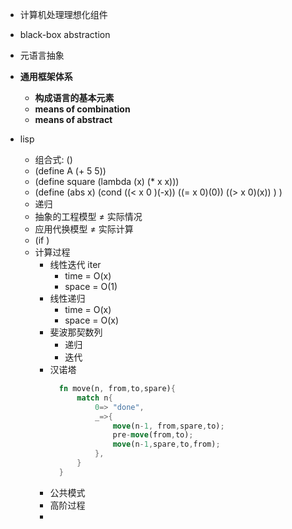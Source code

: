 * 计算机处理理想化组件
* black-box abstraction
* 元语言抽象
* **通用框架体系**
  * **构成语言的基本元素**
  * **means of combination**
  * **means of abstract**

* lisp
  * 组合式: ()
  * (define A (+ 5 5))
  * (define square (lambda (x) (* x x)))
  * (define (abs x)
        (cond ((< x 0 )(-x))
                ((= x 0)(0))
                ((> x 0)(x))
        )
    )
  * 递归
  * 抽象的工程模型 ≠ 实际情况
  * 应用代换模型 ≠ 实际计算
  * (if <cond>
        <consequence>
        <alternative>)
  * 计算过程
    * 线性迭代 iter
      * time = O(x)
      * space = O(1)
    * 线性递归
      * time = O(x)
      * space = O(x)
    * 斐波那契数列
      * 递归
      * 迭代
    * 汉诺塔
      ```rust
        fn move(n, from,to,spare){
            match n{
                0=> "done",
                _=>{
                    move(n-1, from,spare,to);
                    pre-move(from,to);
                    move(n-1,spare,to,from);
                },
            }
        }
      ```
    * 公共模式
    * 高阶过程
    * 


